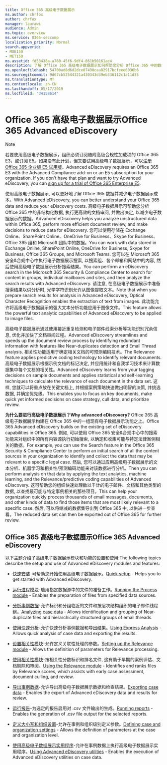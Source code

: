 ```yaml
---
title: Office 365 高级电子数据展示
ms.author: chrfox
author: chrfox
manager: laurawi
audience: Admin
ms.topic: overview
ms.service: O365-seccomp
localization_priority: Normal
search.appverid:
- MOE150
- MET150
ms.assetid: fd53438a-a760-45f6-9df4-861b50161ae4
description: 了解 Office 365 高级电子数据展示如何帮助您分析 Office 365 中的数据、优化文档审阅, 并做出高效电子数据展示的决策。
ms.openlocfilehash: 54700ad8d6d2dce07490caa82917bcfeee6036b6
ms.sourcegitcommit: 9d67cb52544321a430343d39eb336112c1a11d35
ms.translationtype: MT
ms.contentlocale: zh-CN
ms.lasthandoff: 05/17/2019
ms.locfileid: "34158614"
---
```

# <a name="office-365-advanced-ediscovery"></a><span data-ttu-id="d8795-103">Office 365 高级电子数据展示</span><span class="sxs-lookup"><span data-stu-id="d8795-103">Office 365 Advanced eDiscovery</span></span>

> [!NOTE]
> <span data-ttu-id="d8795-p101">若要使用高级电子数据展示，组织必须订阅随附高级合规性加载项的 Office 365 E3，或订阅 E5。如果没有此计划，但又要试用高级电子数据展示，可以[注册 Office 365 企业版 E5 试用版](https://go.microsoft.com/fwlink/p/?LinkID=698279)。</span><span class="sxs-lookup"><span data-stu-id="d8795-p101">Advanced eDiscovery requires an Office 365 E3 with the Advanced Compliance add-on or an E5 subscription for your organization. If you don't have that plan and want to try Advanced eDiscovery, you can [sign up for a trial of Office 365 Enterprise E5](https://go.microsoft.com/fwlink/p/?LinkID=698279).</span></span> 
  
<span data-ttu-id="d8795-106">使用高级电子数据展示, 可以更好地了解 Office 365 数据并减少电子数据展示成本。</span><span class="sxs-lookup"><span data-stu-id="d8795-106">With Advanced eDiscovery, you can better understand your Office 365 data and reduce your eDiscovery costs.</span></span> <span data-ttu-id="d8795-107">高级电子数据展示可帮助您分析 Office 365 中的非结构化数据, 执行更高效的文档审阅, 并做出决定, 以减少电子数据展示的数据。</span><span class="sxs-lookup"><span data-stu-id="d8795-107">Advanced eDiscovery helps you analyze unstructured data within Office 365, perform more efficient document review, and make decisions to reduce data for eDiscovery.</span></span> <span data-ttu-id="d8795-108">您可以使用存储在 Exchange Online、SharePoint Online、OneDrive for Business、Skype for Business、Office 365 组和 Microsoft 团队中的数据。</span><span class="sxs-lookup"><span data-stu-id="d8795-108">You can work with data stored in Exchange Online, SharePoint Online, OneDrive for Business, Skype for Business, Office 365 Groups, and Microsoft Teams.</span></span> <span data-ttu-id="d8795-109">您可以在 Microsoft 365 安全&amp;合规中心中执行电子数据展示搜索, 以搜索组、各个邮箱和网站中的内容, 然后使用高级电子数据展示分析搜索结果。</span><span class="sxs-lookup"><span data-stu-id="d8795-109">You can perform an eDiscovery search in the Microsoft 365 Security &amp; Compliance Center to search for content in groups, individual mailboxes and sites, and then analyze the search results with Advanced eDiscovery.</span></span> <span data-ttu-id="d8795-110">请注意, 在高级电子数据展示中准备搜索结果以供分析时, 光学字符识别允许从图像提取文本。</span><span class="sxs-lookup"><span data-stu-id="d8795-110">Note that when you prepare search results for analysis in Advanced eDiscovery, Optical Character Recognition enables the extraction of text from images.</span></span> <span data-ttu-id="d8795-111">此功能允许将高级电子数据展示的强大文本分析功能应用于图像文件。</span><span class="sxs-lookup"><span data-stu-id="d8795-111">This feature allows the powerful text analytic capabilities of Advanced eDiscovery to be applied to image files.</span></span>
  
<span data-ttu-id="d8795-112">高级电子数据展示通过使用接近重复检测和电子邮件线索分析等功能识别冗余信息, 优化并加快了文档审阅过程。</span><span class="sxs-lookup"><span data-stu-id="d8795-112">Advanced eDiscovery streamlines and speeds up the document review process by identifying redundant information with features like Near-duplicates detection and Email Thread analysis.</span></span> <span data-ttu-id="d8795-113">相关性功能适用于确定相关文档的可预测编码技术。</span><span class="sxs-lookup"><span data-stu-id="d8795-113">The Relevance feature applies predictive coding technology to identify relevant documents.</span></span> <span data-ttu-id="d8795-114">高级电子数据展示根据示例文档的标记决定, 并应用统计和自我学习技术来计算数据集中每个文档的相关性。</span><span class="sxs-lookup"><span data-stu-id="d8795-114">Advanced eDiscovery learns from your tagging decisions on sample documents and applies statistical and self-learning techniques to calculate the relevance of each document in the data set.</span></span> <span data-ttu-id="d8795-115">这样, 您就可以将重点放在关键文档上, 并根据案例策略快速做出明智的决策, 并挑选数据, 并确定优先级。</span><span class="sxs-lookup"><span data-stu-id="d8795-115">This enables you to focus on key documents, make quick yet informed decisions on case strategy, cull data, and prioritize review.</span></span>
  
 <span data-ttu-id="d8795-116">**为什么要进行高级电子数据展示？**</span><span class="sxs-lookup"><span data-stu-id="d8795-116">**Why advanced eDiscovery?**</span></span> <span data-ttu-id="d8795-117">Office 365 高级电子数据展示构建在 Office 365 中的一组现有电子数据展示功能之上。</span><span class="sxs-lookup"><span data-stu-id="d8795-117">Office 365 Advanced eDiscovery builds on the existing set of eDiscovery capabilities in Office 365.</span></span> <span data-ttu-id="d8795-118">例如, 可以使用 Office 365 安全&amp;合规中心中的搜索功能来对组织中的所有内容源执行初始搜索, 以确定和收集可能与特定法律案例相关的数据。</span><span class="sxs-lookup"><span data-stu-id="d8795-118">For example, you can use the Search feature in the Office 365 Security &amp; Compliance Center to perform an initial search of all the content sources in your organization to identify and collect the data that may be relevant to a specific legal case.</span></span> <span data-ttu-id="d8795-119">然后, 您可以通过应用高级电子数据展示的文本分析、机器学习和相关性/预测编码功能来对该数据进行分析。</span><span class="sxs-lookup"><span data-stu-id="d8795-119">Then you can perform analysis on that data by applying the text analytics, machine learning, and the Relevance/predictive coding capabilities of Advanced eDiscovery.</span></span> <span data-ttu-id="d8795-120">这可帮助您的组织快速处理数以千计的电子邮件、文档和其他类型的数据, 以查找最可能与特定事例相关的那些项目。</span><span class="sxs-lookup"><span data-stu-id="d8795-120">This can help your organization quickly process thousands of email messages, documents, and other kinds of data to find those items that are most likely relevant to a specific case.</span></span> <span data-ttu-id="d8795-121">然后, 可以将缩减的数据集导出到 Office 365 中, 以供进一步查看。</span><span class="sxs-lookup"><span data-stu-id="d8795-121">The reduced data set can then be exported out of Office 365 for further review.</span></span> 
  
## <a name="office-365-advanced-ediscovery"></a><span data-ttu-id="d8795-122">Office 365 高级电子数据展示</span><span class="sxs-lookup"><span data-stu-id="d8795-122">Office 365 Advanced eDiscovery</span></span>

<span data-ttu-id="d8795-123">以下主题介绍了高级电子数据展示模块和功能的设置和使用:</span><span class="sxs-lookup"><span data-stu-id="d8795-123">The following topics describe the setup and use of Advanced eDiscovery modules and features:</span></span>
  
- <span data-ttu-id="d8795-124">[快速安装](quick-setup-for-advanced-ediscovery.md)-可帮助您开始使用高级电子数据展示。</span><span class="sxs-lookup"><span data-stu-id="d8795-124">[Quick setup](quick-setup-for-advanced-ediscovery.md) - Helps you to get started with Advanced eDiscovery.</span></span> 
    
- <span data-ttu-id="d8795-125">[运行进程模块](run-the-process-module-in-advanced-ediscovery.md)-启用指定数据源中的文件的准备工作。</span><span class="sxs-lookup"><span data-stu-id="d8795-125">[Running the Process module](run-the-process-module-in-advanced-ediscovery.md) - Enables the preparation of files from specified data sources.</span></span> 
    
- <span data-ttu-id="d8795-126">[分析事例数据](analyze-case-data-with-advanced-ediscovery.md)-允许标识和分组临近的文件和按层次结构组织的电子邮件线程组。</span><span class="sxs-lookup"><span data-stu-id="d8795-126">[Analyzing case data](analyze-case-data-with-advanced-ediscovery.md) - Allows identification and grouping of Near-duplicate files and hierarchically structured groups of email threads.</span></span> 

- <span data-ttu-id="d8795-127">[使用快速分析](use-express-analysis-in-advanced-ediscovery.md)-允许快速分析事例数据和导出结果。</span><span class="sxs-lookup"><span data-stu-id="d8795-127">[Using Express Analysis](use-express-analysis-in-advanced-ediscovery.md) - Allows quick analysis of case data and exporting the results.</span></span> 
    
- <span data-ttu-id="d8795-128">[设置相关性模块](manage-relevance-setup-in-advanced-ediscovery.md)-允许定义关联性处理的参数。</span><span class="sxs-lookup"><span data-stu-id="d8795-128">[Setting up the Relevance module](manage-relevance-setup-in-advanced-ediscovery.md) - Allows the definition of parameters for Relevance processing.</span></span> 
    
- <span data-ttu-id="d8795-129">[使用相关性模块](use-relevance-in-advanced-ediscovery.md)-按相关性分数标识和排名文件, 这有助于早期的案例评估、文档剔除和审阅。</span><span class="sxs-lookup"><span data-stu-id="d8795-129">[Using the Relevance module](use-relevance-in-advanced-ediscovery.md) - Identifies and ranks files by Relevance scores, which assists with early case assessment, document culling, and review.</span></span> 
    
- <span data-ttu-id="d8795-130">[导出事例数据](export-case-data-in-advanced-ediscovery.md)-允许导出高级电子数据展示数据和检查结果。</span><span class="sxs-lookup"><span data-stu-id="d8795-130">[Exporting case data](export-case-data-in-advanced-ediscovery.md) - Enables the export of Advanced eDiscovery data and results for review.</span></span> 
    
- <span data-ttu-id="d8795-131">[运行报告](run-reports-in-advanced-ediscovery.md)-为选定的报告启用对 .csv 文件输出的生成。</span><span class="sxs-lookup"><span data-stu-id="d8795-131">[Running reports](run-reports-in-advanced-ediscovery.md) - Enables the generation of .csv file output for the selected reports.</span></span> 
    
- <span data-ttu-id="d8795-132">[定义大小写和组织设置](define-case-and-tenant-settings-in-advanced-ediscovery.md)-允许在事例和组织级别定义参数。</span><span class="sxs-lookup"><span data-stu-id="d8795-132">[Defining case and organization settings](define-case-and-tenant-settings-in-advanced-ediscovery.md) - Allows the definition of parameters at the case and organization level.</span></span> 
    
- <span data-ttu-id="d8795-133">[使用高级电子数据展示实用程序](use-advanced-ediscovery-utilities.md)-允许在事例数据上执行高级电子数据展示实用程序。</span><span class="sxs-lookup"><span data-stu-id="d8795-133">[Using Advanced eDiscovery utilities](use-advanced-ediscovery-utilities.md) - Enables the execution of  Advanced eDiscovery utilities on case data.</span></span> 
